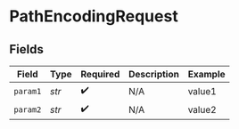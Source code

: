 # PathEncodingRequest


## Fields

| Field              | Type               | Required           | Description        | Example            |
| ------------------ | ------------------ | ------------------ | ------------------ | ------------------ |
| `param1`           | *str*              | :heavy_check_mark: | N/A                | value1             |
| `param2`           | *str*              | :heavy_check_mark: | N/A                | value2             |